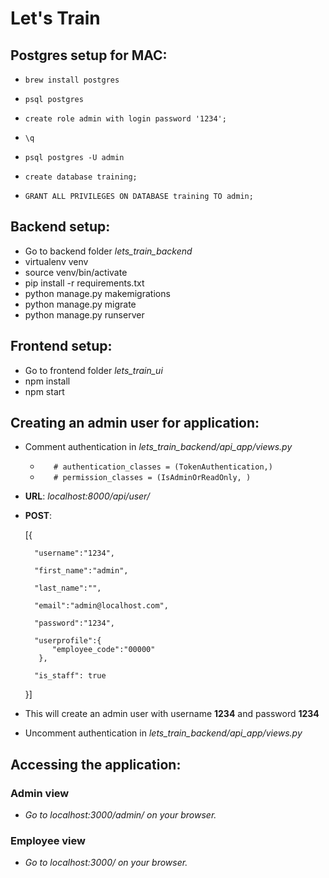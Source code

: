 # Let's Train

## Postgres setup for MAC:

- `brew install postgres`

- `psql postgres`

- `create role admin with login password '1234';`

- `\q`

- `psql postgres -U admin`

- `create database training;`

- `GRANT ALL PRIVILEGES ON DATABASE training TO admin;`

## Backend setup:

- Go to backend folder *lets_train_backend*
- virtualenv venv
- source venv/bin/activate
- pip install -r requirements.txt
- python manage.py makemigrations
- python manage.py migrate
- python manage.py runserver

## Frontend setup:

- Go to frontend folder *lets_train_ui*
- npm install
- npm start

## Creating an admin user for application:

- Comment authentication in *lets_train_backend/api_app/views.py*
  - `	# authentication_classes = (TokenAuthentication,)`
  - `	# permission_classes = (IsAdminOrReadOnly, )`
- **URL**: *localhost:8000/api/user/*
- **POST**:
 
   [{

        "username":"1234",

        "first_name":"admin",

        "last_name":"",

        "email":"admin@localhost.com",

        "password":"1234",

        "userprofile":{
            "employee_code":"00000"
         },

        "is_staff": true

  }]
- This will create an admin user with username **1234** and password **1234**
- Uncomment authentication in *lets_train_backend/api_app/views.py*

## Accessing the application:

### Admin view

- *Go to localhost:3000/admin/ on your browser.*

### Employee view

- *Go to localhost:3000/ on your browser.*
